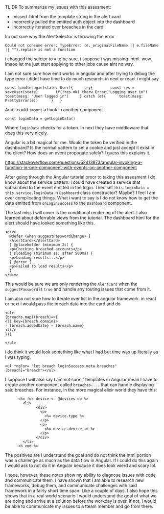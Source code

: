 TL;DR To summarize my issues with this assesment:

* missed .html from the template string in the alert card
* incorrectly pulled the emitted auth object into the dashboard
* incorrectly iterated over breaches in the card

Im not sure why the AlertSelector is throwing the error

`Could not consume error: TypeError: (e._originalFileName || e.fileName || "").replace is not a function`

i changed the selctor to `A` to be sure. i suppose i was missing .html. wow. lmaoo let me just start applying to other jobs cause aint no way.

I am not sure sure how emit works in angular and after trying to debug the type error i didnt have time to do much research. in next or react i might say

`const handleLogin(state: User){     try{        const res = saveUser(state)        if(!res.ok) thorw Error("Logging user in")        toast(mssg: "User logged in")     } catch (e){      toast(mssg: PrettyError(e))      }   }`

And I could `import` a hook in another component

`const loginData = getLoginData()`

Where `loginData` checks for a token. In next they have middleware that does this very nicely.

Angular is a bit magical for me. Would the token be verified in the dashboard? Is the normal pattern to set a cookie and just accept it exist in the client? How does an event propogate safely? I guess this explains it.

https://stackoverflow.com/questions/52413873/angular-invoking-a-function-in-one-component-with-events-on-another-component

After going through the Angular tutorial proor to taking this assesment I do know about the service pattern. I could have created a service that subscribed to the event emitted in the login. Then set `this.loginData = this.service.loginData` in `Dashboard` class constructor? Maybe? I feel I am over complicating things. What i want to say is I do not know how to get the data emitted from `onLoginSuccess` to the `Dashboard` component.

The last miss i will cover is the conditional rendering of the alert. I also learned about deferrable views from the tutorial. The dashboard html for the alert should have looked something like this.

```
<div>  
  @defer (when suggestPasswordChange) {  
  <AlertCard></AlertCard>  
  } @placeholder (minimum 2s) {  
  <p>Checking breached accounts</p>  
  } @loading (minimum 1s; after 500ms) {  
  <p>Loading results...</p>  
  } @error {  
  <p>Failed to load results</p>  
  }  
</div>
```

This would be sure we are only rendering the `AlertCard` when the `suggestPassword` is `true` and handle any routing issues that come from it.

I am also not sure how to iterate over list in the angular framework. in react or next i would pass the breach data into the card and do

```
<ul>
{breachs.map((breach)=>{
<li key={breach.domain}>
- {breach.addedDate} – {breach.name}
<li/>
})}

</ul>
```

i do think it would look something like what I had but time was up literally as I was typing.

```
<ul *ngFor= "let breach loginSuccess.meta.breaches"  
[breach]="breach"></ul>  
```

I suppose I will also say I am not sure if templates in Angular mean I have to create another component called `breaches-...` that can handle displaying said breaches. For instance, in the more magical elixir world they have this:
```
      <%= for device <- @devices do %>  
        <li>  
              <div>  
                <p>  
                  <%= device.type %>  
                </p>  
                <p>  
                  <%= device.device_id %>  
                </p>  
              </div>  
        </li>  
      <% end %> 
```

The positives are I understand the goal and do not think the html portion was a challenge as much as the data flow in Angular. If I could do this again I would ask to not do it in Angular because it does look wierd and scary lol.

I hope, however, these notes show my ability to diagnose issues with code and communicate them. I have shown that I am able to research new frameworks, debug them, and communicate challenges with said framework in a fairly short time span. Like a couple of days. I also hope this shows that in a real world scenario I would understand the goal of what we are doing and arrive at a solution before the workday is over. If not, I would be able to communicate my issues to a tteam member and go from there.